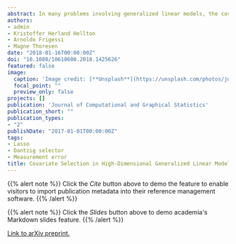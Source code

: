 ```yaml
---
abstract: In many problems involving generalized linear models, the covariates are subject to measurement error. When the number of covariates p exceeds the sample size n, regularized methods like the lasso or Dantzig selector are required. Several recent papers have studied methods which correct for measurement error in the lasso or Dantzig selector for linear models in the p > n setting. We study a correction for generalized linear models, based on Rosenbaum and Tsybakov’s matrix uncertainty selector. By not requiring an estimate of the measurement error covariance matrix, this generalized matrix uncertainty selector has a great practical advantage in problems involving high-dimensional data. We further derive an alternative method based on the lasso, and develop efficient algorithms for both methods. In our simulation studies of logistic and Poisson regression with measurement error, the proposed methods outperform the standard lasso and Dantzig selector with respect to covariate selection, by reducing the number of false positives considerably. We also consider classification of patients on the basis of gene expression data with noisy measurements. Supplementary materials for this article are available online.
authors:
- admin
- Kristoffer Herland Hellton
- Arnoldo Frigessi
- Magne Thoresen
date: "2018-01-16T00:00:00Z"
doi: "10.1080/10618600.2018.1425626"
featured: false
image:
  caption: 'Image credit: [**Unsplash**](https://unsplash.com/photos/jdD8gXaTZsc)'
  focal_point: ""
  preview_only: false
projects: []
publication: 'Journal of Computational and Graphical Statistics'
publication_short: ""
publication_types:
- "2"
publishDate: "2017-01-01T00:00:00Z"
tags:
- Lasso
- Dantzig selector
- Measurement error
title: Covariate Selection in High-Dimensional Generalized Linear Models With Measurement Error
---
```


{{% alert note %}}
Click the *Cite* button above to demo the feature to enable visitors to import publication metadata into their reference management software.
{{% /alert %}}

{{% alert note %}}
Click the *Slides* button above to demo academia's Markdown slides feature.
{{% /alert %}}

[Link to arXiv preprint.](https://arxiv.org/abs/1407.1070)